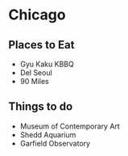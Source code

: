 # Chicago

## Places to Eat

- Gyu Kaku KBBQ
- Del Seoul
- 90 Miles


## Things to do

- Museum of Contemporary Art
- Shedd Aquarium
- Garfield Observatory
